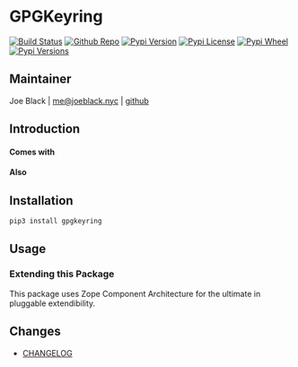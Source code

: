 # GPGKeyring
[![Build Status](https://travis-ci.org/joeblackwaslike/gpgkeyring.svg?branch=master)](https://travis-ci.org/joeblackwaslike/gpgkeyring) [![Github Repo](https://img.shields.io/badge/contributions-welcome-brightgreen.svg?style=flat)](https://github.com/joeblackwaslike/gpgkeyring) [![Pypi Version](https://img.shields.io/pypi/v/gpgkeyring.svg)](https://pypi.python.org/pypi/gpgkeyring) [![Pypi License](https://img.shields.io/pypi/l/gpgkeyring.svg)](https://pypi.python.org/pypi/gpgkeyring) [![Pypi Wheel](https://img.shields.io/pypi/wheel/gpgkeyring.svg)](https://pypi.python.org/pypi/gpgkeyring) [![Pypi Versions](https://img.shields.io/pypi/pyversions/gpgkeyring.svg)](https://pypi.python.org/pypi/gpgkeyring)


## Maintainer
Joe Black | <me@joeblack.nyc> | [github](https://github.com/joeblackwaslike)


## Introduction


#### Comes with

#### Also


## Installation
```shell
pip3 install gpgkeyring
```

## Usage


### Extending this Package
This package uses Zope Component Architecture for the ultimate in pluggable extendibility.


## Changes
* [CHANGELOG](CHANGELOG.md)
